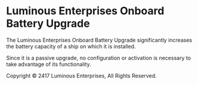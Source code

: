 # Luminous Enterprises Onboard Battery Upgrade

The Luminous Enterprises Onboard Battery Upgrade significantly increases the
battery capacity of a ship on which it is installed.

Since it is a passive upgrade, no configuration or activation is
necessary to take advantage of its functionality.

Copyright © 2417 Luminous Enterprises, All Rights Reserved.
